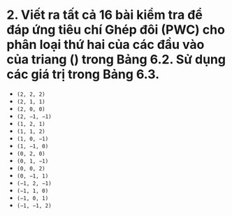 # 2. Viết ra tất cả 16 bài kiểm tra để đáp ứng tiêu chí Ghép đôi (PWC) cho phân loại thứ hai của các đầu vào của triang () trong Bảng 6.2. Sử dụng các giá trị trong Bảng 6.3.
- ``(2, 2, 2)``
- ``(2, 1, 1)``
- ``(2, 0, 0)``
- ``(2, −1, −1)``
- ``(1, 2, 1)``
- ``(1, 1, 2)``
- ``(1, 0, −1)``
- ``(1, −1, 0)``
- ``(0, 2, 0)``
- ``(0, 1, −1)``
- ``(0, 0, 2)``
- ``(0, −1, 1)``
- ``(−1, 2, −1)``
- ``(−1, 1, 0)``
- ``(−1, 0, 1)``
- ``(−1, −1, 2)``  